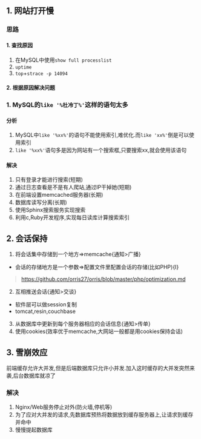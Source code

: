 ## 1. 网站打开慢
### 思路
#### 1. 查找原因
1. 在MySQL中使用`show full processlist`
2. `uptime`
3. `top`+`strace -p 14094`
#### 2. 根据原因解决问题
### 1. MySQL的`like '%杜冷丁%'`这样的语句太多
#### 分析
1. MySQL中`like '%xx%'`的语句不能使用索引,难优化.而`like 'xx%'`倒是可以使用索引
2. `like '%xx%'`语句多是因为网站有一个搜索框,只要搜索xx,就会使用该语句
#### 解决
1. 只有登录才能进行搜索(短期)
2. 通过日志查看是不是有人爬站,通过IP干掉她(短期)
3. 在前端设置memcached服务器(长期)
4. 数据库读写分离(长期)
5. 使用Sphinx搜索服务实现搜索
6. 利用c,Ruby开发程序,实现每日读库计算搜索索引

## 2. 会话保持
1. 将会话集中存储到一个地方=>memcache{通知>广播}
+ 会话的存储地方是一个参数=>配置文件里配置会话的存储(比如PHP){I}
> https://github.com/orris27/orris/blob/master/php/optimization.md
2. 互相推送会话{通知>交谈}
+ 软件层可以做session复制
+ tomcat,resin,couchbase
3. 从数据库中更新到每个服务器相应的会话信息{通知>传单}
4. 使用cookies(效率优于memcache,大网站一般都是用cookies保持会话)

## 3. 雪崩效应
前端缓存允许大并发,但是后端数据库只允许小并发.加入这时缓存的大并发突然来袭,后台数据库就凉了
### 解决
1. Nginx/Web服务停止对外(防火墙,停机等)
2. 为了应对大并发的请求,先数据库预热将数据放到缓存服务器上,让请求到缓存并命中
3. 慢慢提起数据库
